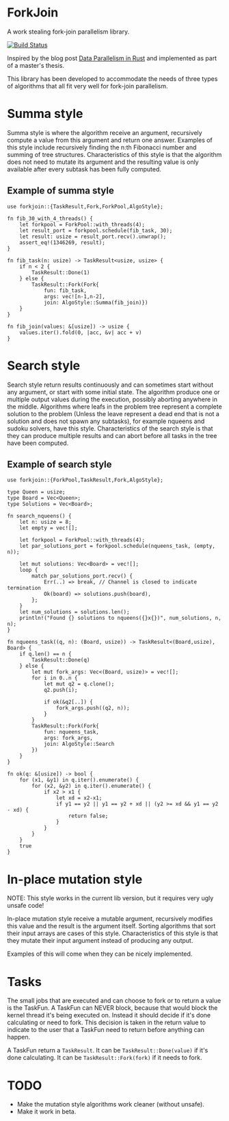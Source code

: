 # ForkJoin
A work stealing fork-join parallelism library.

[![Build Status](https://api.travis-ci.org/faern/forkjoin.svg?branch=master)](https://travis-ci.org/faern/forkjoin)

Inspired by the blog post [Data Parallelism in Rust](http://smallcultfollowing.com/babysteps/blog/2013/06/11/data-parallelism-in-rust/)
and implemented as part of a master's thesis.

This library has been developed to accommodate the needs of three types of
algorithms that all fit very well for fork-join parallelism.

# Summa style

Summa style is where the algorithm receive an argument, recursively compute a value
from this argument and return one answer. Examples of this style include recursively
finding the n:th Fibonacci number and summing of tree structures.
Characteristics of this style is that the algorithm does not need to mutate its
argument and the resulting value is only available after every subtask has been
fully computed.

## Example of summa style

    use forkjoin::{TaskResult,Fork,ForkPool,AlgoStyle};

    fn fib_30_with_4_threads() {
        let forkpool = ForkPool::with_threads(4);
        let result_port = forkpool.schedule(fib_task, 30);
        let result: usize = result_port.recv().unwrap();
        assert_eq!(1346269, result);
    }

    fn fib_task(n: usize) -> TaskResult<usize, usize> {
        if n < 2 {
            TaskResult::Done(1)
        } else {
            TaskResult::Fork(Fork{
                fun: fib_task,
                args: vec![n-1,n-2],
                join: AlgoStyle::Summa(fib_join)})
        }
    }

    fn fib_join(values: &[usize]) -> usize {
        values.iter().fold(0, |acc, &v| acc + v)
    }

# Search style

Search style return results continuously and can sometimes start without any
argument, or start with some initial state. The algorithm produce one or multiple
output values during the execution, possibly aborting anywhere in the middle.
Algorithms where leafs in the problem tree represent a complete solution to the
problem (Unless the leave represent a dead end that is not a solution and does
not spawn any subtasks), for example nqueens and sudoku solvers, have this style.
Characteristics of the search style is that they can produce multiple results
and can abort before all tasks in the tree have been computed.

## Example of search style

    use forkjoin::{ForkPool,TaskResult,Fork,AlgoStyle};

    type Queen = usize;
    type Board = Vec<Queen>;
    type Solutions = Vec<Board>;

    fn search_nqueens() {
        let n: usize = 8;
        let empty = vec![];

        let forkpool = ForkPool::with_threads(4);
        let par_solutions_port = forkpool.schedule(nqueens_task, (empty, n));

        let mut solutions: Vec<Board> = vec![];
        loop {
            match par_solutions_port.recv() {
                Err(..) => break, // Channel is closed to indicate termination
                Ok(board) => solutions.push(board),
            };
        }
        let num_solutions = solutions.len();
        println!("Found {} solutions to nqueens({}x{})", num_solutions, n, n);
    }

    fn nqueens_task((q, n): (Board, usize)) -> TaskResult<(Board,usize), Board> {
        if q.len() == n {
            TaskResult::Done(q)
        } else {
            let mut fork_args: Vec<(Board, usize)> = vec![];
            for i in 0..n {
                let mut q2 = q.clone();
                q2.push(i);

                if ok(&q2[..]) {
                    fork_args.push((q2, n));
                }
            }
            TaskResult::Fork(Fork{
                fun: nqueens_task,
                args: fork_args,
                join: AlgoStyle::Search
            })
        }
    }

    fn ok(q: &[usize]) -> bool {
        for (x1, &y1) in q.iter().enumerate() {
            for (x2, &y2) in q.iter().enumerate() {
                if x2 > x1 {
                    let xd = x2-x1;
                    if y1 == y2 || y1 == y2 + xd || (y2 >= xd && y1 == y2 - xd) {
                        return false;
                    }
                }
            }
        }
        true
    }

# In-place mutation style

NOTE: This style works in the current lib version, but it requires very ugly
unsafe code!

In-place mutation style receive a mutable argument, recursively modifies this value
and the result is the argument itself. Sorting algorithms that sort their input
arrays are cases of this style. Characteristics of this style is that they mutate
their input argument instead of producing any output.

Examples of this will come when they can be nicely implemented.

# Tasks

The small jobs that are executed and can choose to fork or to return a value is the TaskFun. A TaskFun can NEVER block, because that would block the kernel thread it's being executed on. Instead it should decide if it's done calculating or need to fork. This decision is taken in the return value to indicate to the user that a TaskFun need to return before anything can happen.

A TaskFun return a `TaskResult`. It can be `TaskResult::Done(value)` if it's done calculating. It can be `TaskResult::Fork(fork)` if it needs to fork.

# TODO

* Make the mutation style algorithms work cleaner (without unsafe).
* Make it work in beta.
